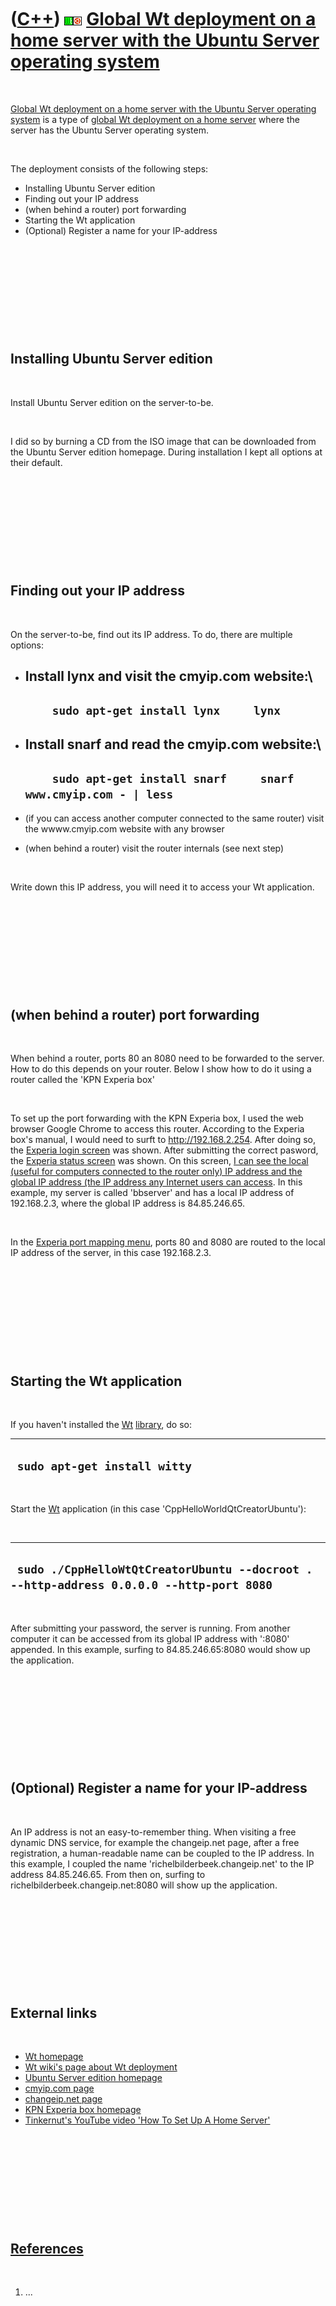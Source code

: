



 

 

 

 

 

([C++](Cpp.md)) ![Wt](PicWt.png)![Ubuntu](PicUbuntu.png) [Global Wt deployment on a home server with the Ubuntu Server operating system](CppWtDeployGlobalHomeUbuntuServer.md)
================================================================================================================================================================================

 

[Global Wt deployment on a home server with the Ubuntu Server operating
system](CppWtDeployGlobalHomeUbuntuServer.md) is a type of [global Wt
deployment on a home server](CppWtDeployGlobalHome.md) where the server
has the Ubuntu Server operating system.

 

The deployment consists of the following steps:

-   Installing Ubuntu Server edition
-   Finding out your IP address
-   (when behind a router) port forwarding
-   Starting the Wt application
-   (Optional) Register a name for your IP-address

 

 

 

 

 

Installing Ubuntu Server edition
--------------------------------

 

Install Ubuntu Server edition on the server-to-be.

 

I did so by burning a CD from the ISO image that can be downloaded from
the Ubuntu Server edition homepage. During installation I kept all
options at their default.

 

 

 

 

 

Finding out your IP address
---------------------------

 

On the server-to-be, find out its IP address. To do, there are multiple
options:

-   Install lynx and visit the cmyip.com website:\
      ------------------------------------------------
      `     sudo apt-get install lynx     lynx     `
      ------------------------------------------------

-   Install snarf and read the cmyip.com website:\
      -------------------------------------------------------------------------
      `     sudo apt-get install snarf     snarf www.cmyip.com - | less     `
      -------------------------------------------------------------------------

-   (if you can access another computer connected to the same router)
    visit the wwww.cmyip.com website with any browser
-   (when behind a router) visit the router internals (see next step)

 

Write down this IP address, you will need it to access your Wt
application.

 

 

 

 

 

(when behind a router) port forwarding
--------------------------------------

 

When behind a router, ports 80 an 8080 need to be forwarded to the
server. How to do this depends on your router. Below I show how to do it
using a router called the 'KPN Experia box'

 

To set up the port forwarding with the KPN Experia box, I used the web
browser Google Chrome to access this router. According to the Experia
box's manual, I would need to surft to http://192.168.2.254. After doing
so, the [Experia login screen](CppExperiaLogin.png) was shown. After
submitting the correct pasword, the [Experia status
screen](CppExperiaStatus.png) was shown. On this screen, [I can see the
local (useful for computers connected to the router only) IP address and
the global IP address (the IP address any Internet users can
access](CppExperiaStatusHighlight.png). In this example, my server is
called 'bbserver' and has a local IP address of 192.168.2.3, where the
global IP address is 84.85.246.65.

 

In the [Experia port mapping menu](CppExperiaPortMapping.png), ports 80
and 8080 are routed to the local IP address of the server, in this case
192.168.2.3.

 

 

 

 

 

Starting the Wt application
---------------------------

 

If you haven't installed the [Wt](CppWt.md) [library](CppLibrary.md),
do so:

  -------------------------------
  ` sudo apt-get install witty`
  -------------------------------

 

Start the [Wt](CppWt.md) application (in this case
'CppHelloWorldQtCreatorUbuntu'):

 

  -----------------------------------------------------------------------------------------
  ` sudo ./CppHelloWtQtCreatorUbuntu --docroot . --http-address 0.0.0.0 --http-port 8080`
  -----------------------------------------------------------------------------------------

 

After submitting your password, the server is running. From another
computer it can be accessed from its global IP address with ':8080'
appended. In this example, surfing to 84.85.246.65:8080 would show up
the application.

 

 

 

 

 

(Optional) Register a name for your IP-address
----------------------------------------------

 

An IP address is not an easy-to-remember thing. When visiting a free
dynamic DNS service, for example the changeip.net page, after a free
registration, a human-readable name can be coupled to the IP address. In
this example, I coupled the name 'richelbilderbeek.changeip.net' to the
IP address 84.85.246.65. From then on, surfing to
richelbilderbeek.changeip.net:8080 will show up the application.

 

 

 

 

 

External links
--------------

 

-   [Wt homepage](http://www.webtoolkit.eu/wt)
-   [Wt wiki's page about Wt
    deployment](http://redmine.webtoolkit.eu/projects/wt/wiki/Wt_Deployment)
-   [Ubuntu Server edition homepage](http://www.ubuntu.com/server)
-   [cmyip.com page](http://cmyip.com)
-   [changeip.net page](http://www.changeip.net)
-   [KPN Experia box
    homepage](http://www.kpnadsl.com/index_experia.html)
-   [Tinkernut's YouTube video 'How To Set Up A Home
    Server'](http://www.youtube.com/watch?v=-rKDhZJignU)

 

 

 

 

 

[References](CppReferences.md)
-------------------------------

 

1.  ...

 

 

 

 

 





 



